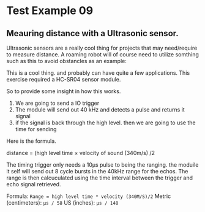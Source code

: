 # Test Example 09
## Meauring distance with a Ultrasonic sensor.


Ultrasonic sensors are a really cool thing for projects that may need/require to measure distance.  A roaming robot will of course need to utilize somthing such as this to avoid obstancles as an example:

This is a cool thing.  and probably can have quite a few applications.
This exercise required a HC-SR04 sensor module.

So to provide some insight in how this works.
1. We are going to send a IO trigger
2. The module will send out 40 kHz and detects a pulse and returns it signal
3. if the signal is back through the high level.  then we are going to use the time for sending

Here is the formula.

distance = (high level time × velocity of sound (340m/s) /2

The timing trigger only needs a 10µs pulse to being the ranging.  the moduile it self will send out 8 cycle bursts in the 40kHz range for the echos.  The range is then calcuculated using the time interval between the trigger and echo signal retrieved.  

Formula: `Range = high level time * velocity (340M/S)/2`
Metric (centimeters):  `µs / 58`
US (inches): `µs / 148`
